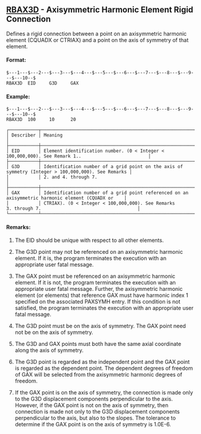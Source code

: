 ## [RBAX3D](https://help.hexagonmi.com/bundle/MSC_Nastran_2022.4/page/Nastran_Combined_Book/qrg/bulkqrs/TOC.RBAX3D.xhtml) - Axisymmetric Harmonic Element Rigid Connection

Defines a rigid connection between a point on an axisymmetric harmonic element (CQUADX or CTRIAX) and a point on the axis of symmetry of that element.

#### Format:

```nastran
$---1---$---2---$---3---$---4---$---5---$---6---$---7---$---8---$---9---$---10--$
RBAX3D  EID     G3D     GAX                                                     
```
#### Example:

```nastran
$---1---$---2---$---3---$---4---$---5---$---6---$---7---$---8---$---9---$---10--$
RBAX3D  100     10      20                                                      
```
```text
┌───────────┬────────────────────────────────────────────────────────────────────────────────────────────────────┐
│ Describer │ Meaning                                                                                            │
├───────────┼────────────────────────────────────────────────────────────────────────────────────────────────────┤
│ EID       │ Element identification number. (0 < Integer < 100,000,000). See Remark 1..                         │
├───────────┼────────────────────────────────────────────────────────────────────────────────────────────────────┤
│ G3D       │ Identification number of a grid point on the axis of symmetry (Integer > 100,000,000). See Remarks │
│           │ 2. and 4. through 7.                                                                               │
├───────────┼────────────────────────────────────────────────────────────────────────────────────────────────────┤
│ GAX       │ Identification number of a grid point referenced on an axisymmetric harmonic element (CQUADX or    │
│           │ CTRIAX). (0 < Integer < 100,000,000). See Remarks 3. through 7.                                    │
└───────────┴────────────────────────────────────────────────────────────────────────────────────────────────────┘
```
#### Remarks:

1. The EID should be unique with respect to all other elements.

2. The G3D point may not be referenced on an axisymmetric harmonic element. If it is, the program terminates the execution with an appropriate user fatal message.

3. The GAX point must be referenced on an axisymmetric harmonic element. If it is not, the program terminates the execution with an appropriate user fatal message. Further, the axisymmetric harmonic element (or elements) that reference GAX must have harmonic index 1 specified on the associated PAXSYMH entry. If this condition is not satisfied, the program terminates the execution with an appropriate user fatal message.

4. The G3D point must be on the axis of symmetry. The GAX point need not be on the axis of symmetry.

5. The G3D and GAX points must both have the same axial coordinate along the axis of symmetry.

6. The G3D point is regarded as the independent point and the GAX point is regarded as the dependent point. The dependent degrees of freedom of GAX will be selected from the axisymmetric harmonic degrees of freedom.

7. If the GAX point is on the axis of symmetry, the connection is made only to the G3D displacement components perpendicular to the axis. However, if the GAX point is not on the axis of symmetry, then connection is made not only to the G3D displacement components perpendicular to the axis, but also to the slopes. The tolerance to determine if the GAX point is on the axis of symmetry is 1.0E-6.

